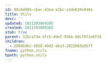 ```yaml
---
id: 80c6d985-cbac-43ea-a2bc-a3de630e048e
title: Utils
desc: ''
updated: 1611393069385
created: 1611393069385
stub: true
parent: 326ca73e-5fc5-49ef-936e-ddcf8f1e0f29
children:
  - 2080b9bc-3850-4b02-aba3-2022083e85ff
fname: python.utils
hpath: python.utils
---
```



